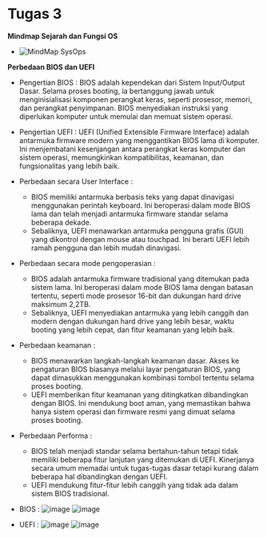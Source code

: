 # Tugas 3
**Mindmap Sejarah dan Fungsi OS**
  - ![MindMap SysOps](https://github.com/DimasIvandaFauzi/SysOP24-3123521022/assets/160553968/7e4d4a2b-6919-45f0-a91b-c2948e5ead89)

**Perbedaan BIOS dan UEFI**
- Pengertian BIOS : BIOS adalah kependekan dari Sistem Input/Output Dasar. Selama proses booting, ia bertanggung jawab untuk menginisialisasi komponen perangkat keras, seperti prosesor, memori, dan perangkat penyimpanan. BIOS menyediakan instruksi yang diperlukan komputer untuk memulai dan memuat sistem operasi.
- Pengertian UEFI : UEFI (Unified Extensible Firmware Interface) adalah antarmuka firmware modern yang menggantikan BIOS lama di komputer. Ini menjembatani kesenjangan antara perangkat keras komputer dan sistem operasi, memungkinkan kompatibilitas, keamanan, dan fungsionalitas yang lebih baik.

- Perbedaan secara User Interface :
   - BIOS memiliki antarmuka berbasis teks yang dapat dinavigasi menggunakan perintah keyboard. Ini beroperasi dalam mode BIOS lama dan telah menjadi antarmuka firmware standar selama beberapa dekade.
   - Sebaliknya, UEFI menawarkan antarmuka pengguna grafis (GUI) yang dikontrol dengan mouse atau touchpad. Ini berarti UEFI lebih ramah pengguna dan lebih mudah dinavigasi.
     
- Perbedaan secara mode pengoperasian :
  - BIOS adalah antarmuka firmware tradisional yang ditemukan pada sistem lama. Ini beroperasi dalam mode BIOS lama dengan batasan tertentu, seperti mode prosesor 16-bit dan dukungan hard drive maksimum 2,2TB.
   - Sebaliknya, UEFI menyediakan antarmuka yang lebih canggih dan modern dengan dukungan hard drive yang lebih besar, waktu booting yang lebih cepat, dan fitur keamanan yang lebih baik.
     
- Perbedaan keamanan :
   - BIOS menawarkan langkah-langkah keamanan dasar. Akses ke pengaturan BIOS biasanya melalui layar pengaturan BIOS, yang dapat dimasukkan menggunakan kombinasi tombol tertentu selama proses booting.
   - UEFI memberikan fitur keamanan yang ditingkatkan dibandingkan dengan BIOS. Ini mendukung boot aman, yang memastikan bahwa hanya sistem operasi dan firmware resmi yang dimuat selama proses booting.
- Perbedaan Performa :
   - BIOS telah menjadi standar selama bertahun-tahun tetapi tidak memiliki beberapa fitur lanjutan yang ditemukan di UEFI. Kinerjanya secara umum memadai untuk tugas-tugas dasar tetapi kurang dalam beberapa hal dibandingkan dengan UEFI.
   - UEFI mendukung fitur-fitur lebih canggih yang tidak ada dalam sistem BIOS tradisional. 

- BIOS :
![image](https://github.com/DimasIvandaFauzi/SysOP24-3123521022/assets/160553968/b2b78851-69af-4e13-9fb7-c960edfdce7e)
![image](https://github.com/DimasIvandaFauzi/SysOP24-3123521022/assets/160553968/3c9b8f72-96f8-4965-8621-26217bad384f)

- UEFI :
![image](https://github.com/DimasIvandaFauzi/SysOP24-3123521022/assets/160553968/6984f211-27b0-4faa-b890-0c30e9be3cd2)
![image](https://github.com/DimasIvandaFauzi/SysOP24-3123521022/assets/160553968/62b067d5-e563-452d-8f20-bd8a9efd4ae0)

